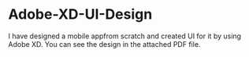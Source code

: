 # Adobe-XD-UI-Design
I have designed a mobile appfrom scratch and created UI for it by using Adobe XD.
You can see the design in the attached PDF file.
